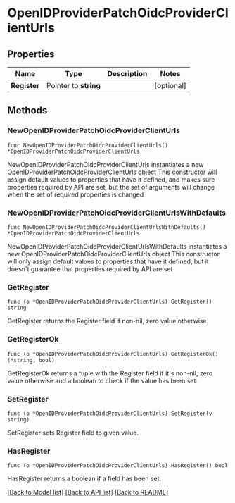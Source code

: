 # OpenIDProviderPatchOidcProviderClientUrls

## Properties

Name | Type | Description | Notes
------------ | ------------- | ------------- | -------------
**Register** | Pointer to **string** |  | [optional] 

## Methods

### NewOpenIDProviderPatchOidcProviderClientUrls

`func NewOpenIDProviderPatchOidcProviderClientUrls() *OpenIDProviderPatchOidcProviderClientUrls`

NewOpenIDProviderPatchOidcProviderClientUrls instantiates a new OpenIDProviderPatchOidcProviderClientUrls object
This constructor will assign default values to properties that have it defined,
and makes sure properties required by API are set, but the set of arguments
will change when the set of required properties is changed

### NewOpenIDProviderPatchOidcProviderClientUrlsWithDefaults

`func NewOpenIDProviderPatchOidcProviderClientUrlsWithDefaults() *OpenIDProviderPatchOidcProviderClientUrls`

NewOpenIDProviderPatchOidcProviderClientUrlsWithDefaults instantiates a new OpenIDProviderPatchOidcProviderClientUrls object
This constructor will only assign default values to properties that have it defined,
but it doesn't guarantee that properties required by API are set

### GetRegister

`func (o *OpenIDProviderPatchOidcProviderClientUrls) GetRegister() string`

GetRegister returns the Register field if non-nil, zero value otherwise.

### GetRegisterOk

`func (o *OpenIDProviderPatchOidcProviderClientUrls) GetRegisterOk() (*string, bool)`

GetRegisterOk returns a tuple with the Register field if it's non-nil, zero value otherwise
and a boolean to check if the value has been set.

### SetRegister

`func (o *OpenIDProviderPatchOidcProviderClientUrls) SetRegister(v string)`

SetRegister sets Register field to given value.

### HasRegister

`func (o *OpenIDProviderPatchOidcProviderClientUrls) HasRegister() bool`

HasRegister returns a boolean if a field has been set.


[[Back to Model list]](../README.md#documentation-for-models) [[Back to API list]](../README.md#documentation-for-api-endpoints) [[Back to README]](../README.md)


